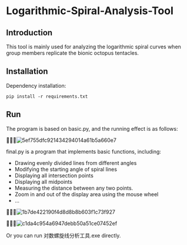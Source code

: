 # Logarithmic-Spiral-Analysis-Tool

## Introduction

This tool is mainly used for analyzing the logarithmic spiral curves when group members replicate the bionic octopus tentacles.

## Installation

Dependency installation:

    pip install -r requirements.txt

## Run

The program is based on basic.py, and the running effect is as follows:

![5ef755dfc921434294014a61b5a660e7](file:///C:/Users/jiangzhuoli/Pictures/Typedown/5ef755df-c921-4342-9401-4a61b5a660e7.png?msec=1747278301478)

final.py is a program that implements basic functions, including:

* Drawing evenly divided lines from different angles
* Modifying the starting angle of spiral lines
* Displaying all intersection points
* Displaying all midpoints
* Measuring the distance between any two points.
* Zoom in and out of the display area using the mouse wheel
* ...

![1b7de422190f4d8d8b8b603f1c73f927](file:///C:/Users/jiangzhuoli/Pictures/Typedown/1b7de422-190f-4d8d-8b8b-603f1c73f927.png?msec=1747278530166)

![c1da4c954a6947debb50a51ce07452ef](file:///C:/Users/jiangzhuoli/Pictures/Typedown/c1da4c95-4a69-47de-bb50-a51ce07452ef.png?msec=1747278593431)

Or you can run 对数螺旋线分析工具.exe directly.
